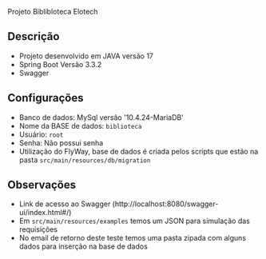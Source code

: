 Projeto Biblibloteca Elotech

## Descrição
- Projeto desenvolvido em JAVA versão 17
- Spring Boot Versão 3.3.2
- Swagger
## Configurações
- Banco de dados: MySql versão '10.4.24-MariaDB'
- Nome da BASE de dados: `biblioteca`
- Usuário: `root`
- Senha: Não possui senha
- Utilização do FlyWay, base de dados é criada pelos scripts que estão na pasta `src/main/resources/db/migration` 

## Observações
- Link de acesso ao Swagger (http://localhost:8080/swagger-ui/index.html#/)
- Em `src/main/resources/examples` temos um JSON para simulação das requisições
- No email de retorno deste teste temos uma pasta zipada com alguns dados para inserção na base de dados

